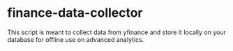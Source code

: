 # finance-data-collector
This script is meant to collect data from yfinance and store it locally on your database for offline use on advanced analytics. 